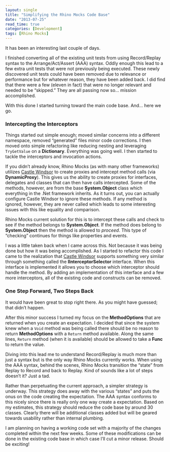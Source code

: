 ```yaml
---
layout: single
title: "Simplifying the Rhino Mocks Code Base"
date: "2013-07-25"
read_time: true
categories: [Development]
tags: [Rhino Mocks]
---
```


It has been an interesting last couple of days.

I finished converting all of the existing unit tests from using Record/Replay syntax to the Arrange/Act/Assert (AAA) syntax. 
Oddly enough this lead to a few extra unit tests that were not previously being executed. 
These newly discovered unit tests could have been removed due to relevance or performance but for whatever reason, they have been added back. 
I did find that there were a few (eleven in fact) that were no longer relevant and needed to be “skipped.” 
They are all passing now so… mission accomplished.

With this done I started turning toward the main code base. And… here we go.

### Intercepting the Interceptors

Things started out simple enough; moved similar concerns into a different namespace, removed “generated” files minor code corrections. 
I then moved onto simple refactoring like reducing nesting and leveraging `TryGetValue` on a **Dictionary**. 
Everything was going well. I then started to tackle the interceptors and invocation actions.

If you didn’t already know, Rhino Mocks (as with many other frameworks) utilizes [Castle Windsor](http://www.castleproject.org/) to create proxies 
and intercept method calls (via **DynamicProxy**). This gives us the ability to create proxies for interfaces, delegates and classes that can then have calls intercepted. 
Some of the methods, however, are from the base **System.Object** class which everything in the .Net framework inherits. 
As it turns out, you can actually configure Castle Windsor to ignore these methods. 
If any method is ignored, however, they are never called which leads to some interesting issues with this like equality and comparison.

Rhino Mocks current solution for this is to intercept these calls and check to see if the method belongs to **System.Object**. 
If the method does belong to **System.Object** then the method is allowed to _proceed_. This type of “checking” continues for things like properties and events.

I was a little taken back when I came across this. Not because it was being done but how it was being accomplished. 
As I started to refactor this code I came to the realization that [Castle Windsor](http://www.castleproject.org/) supports something very similar through something 
called the **IInterceptorSelector** interface. When this interface is implemented it allows you to choose which interceptor should handle the method. 
By adding an implementation of this interface and a few more interceptors, all of the existing code and constructs can be removed.

### One Step Forward, Two Steps Back

It would have been great to stop right there. As you might have guessed; that didn’t happen.

After this minor success I turned my focus on the **MethodOptions** that are returned when you create an expectation. 
I decided that since the system knew when a `Void` method was being called there should be no reason to return **MethodOptions** with a `Return` method available. 
Along the same lines, `Return` method (when it is available) should be allowed to take a **Func** to return the value.

Diving into this lead me to understand Record/Replay is much more than just a syntax but is the only way Rhino Mocks currently works. 
When using the AAA syntax, behind the scenes, Rhino Mocks transition the “state” from Replay to Record and back to Replay. 
Kind of sounds like a lot of steps doesn’t it? Just a tad.

Rather than perpetuating the current approach, a simpler strategy is underway. 
This strategy does away with the various “states” and puts the onus on the code creating the expectation. 
The AAA syntax conforms to this nicely since there is really only one way create a expectation. 
Based on my estimates, this strategy should reduce the code base by around 30 classes. 
Clearly there will be additional classes added but will be geared towards usability rather than internal plumbing.

I am planning on having a working code set with a majority of the changes completed within the next few weeks. 
Some of these modifications can be done in the existing code base in which case I’ll cut a minor release. 
Should be exciting!

